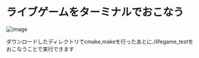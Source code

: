 # ライブゲームをターミナルでおこなう
![image](https://github.com/mimic-asy/lifegame/assets/101337520/d810c102-f1a4-4985-8ce7-f592431bac72)



ダウンロードしたディレクトリでcmake,makeを行ったあとに./lifegame_testをおこなうことで実行できます
